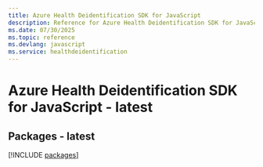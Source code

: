 ```yaml
---
title: Azure Health Deidentification SDK for JavaScript
description: Reference for Azure Health Deidentification SDK for JavaScript
ms.date: 07/30/2025
ms.topic: reference
ms.devlang: javascript
ms.service: healthdeidentification
---
```

# Azure Health Deidentification SDK for JavaScript - latest
## Packages - latest
[!INCLUDE [packages](health-deidentification-index.md)]